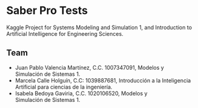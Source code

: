 # Saber Pro Tests
Kaggle Project for Systems Modeling and Simulation 1, and Introduction to Artificial Intelligence for Engineering Sciences.

## Team
- Juan Pablo Valencia Martínez, C.C. 1007347091, Modelos y Simulación de Sistemas 1.
- Marcela Calle Holguín, C.C: 1039887681, Introducción a la Inteligencia Artificial para ciencias de la ingeniería.
- Isabela Bedoya Gaviria, C.C. 1020106520, Modelos y Simulación de Sistemas 1.
